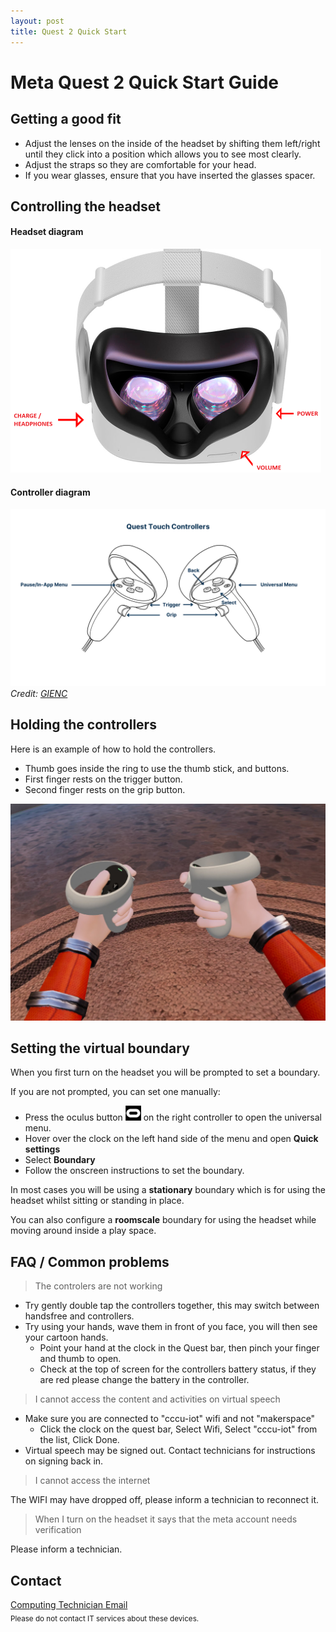 ```yaml
---
layout: post
title: Quest 2 Quick Start
---
```


# Meta Quest 2 Quick Start Guide

## Getting a good fit

* Adjust the lenses on the inside of the headset by shifting them left/right until they click into a position which allows you to see most clearly.
* Adjust the straps so they are comfortable for your head.
* If you wear glasses, ensure that you have inserted the glasses spacer.

## Controlling the headset

#### Headset diagram 

![Meta quest 2 headset labelled](assets/headset.png)

#### Controller diagram  

![Meta quest 2 controller labelled](assets/controllers.png)  
*Credit:* [*GIENC*](https://learn.gienc.org/course/meta-quest-2-user-guide/meta-quest-2-user-guide)

## Holding the controllers

Here is an example of how to hold the controllers.   
* Thumb goes inside the ring to use the thumb stick, and buttons.
* First finger rests on the trigger button.
* Second finger rests on the grip button.

![Screenshot quest hold controllers](assets/quest-hold-controllers.jpg)


## Setting the virtual boundary

When you first turn on the headset you will be prompted to set a boundary.

If you are not prompted, you can set one manually:

* Press the oculus button ![Quest button](assets/quest-button.png) on the right controller to open the universal menu.
* Hover over the clock on the left hand side of the menu and open **Quick settings**
* Select **Boundary**
* Follow the onscreen instructions to set the boundary.

In most cases you will be using a **stationary** boundary which is for using the headset whilst sitting or standing in place.

You can also configure a **roomscale** boundary for using the headset while moving around inside a play space.

## FAQ / Common problems

> The controlers are not working

* Try gently double tap the controllers together, this may switch between handsfree and controllers.
* Try using your hands, wave them in front of you face, you will then see your cartoon hands.
  * Point your hand at the clock in the Quest bar, then pinch your finger and thumb to open.
  * Check at the top of screen for the controllers battery status, if they are red please change the battery in the controller.

> I cannot access the content and activities on virtual speech

* Make sure you are connected to "cccu-iot" wifi and not "makerspace"
    * Click the clock on the quest bar, Select Wifi, Select "cccu-iot" from the list, Click Done.
* Virtual speech may be signed out. Contact technicians for instructions on signing back in.

> I cannot access the internet

The WIFI may have dropped off, please inform a technician to reconnect it.

> When I turn on the headset it says that the meta account needs verification

Please inform a technician.

## Contact

[Computing Technician Email](mailto:computingtech@canterbury.ac.uk)  
<sub>Please do not contact IT services about these devices.<sub>

